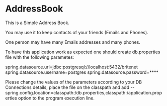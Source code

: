 # AddressBook

This is a Simple Address Book.

You may use it to keep contacts of your friends (Emails and Phones).

One person may have many Emails addresses and many phones.

To have this application work as expected one should create db.properties file with the following parametes: 

spring.datasource.url=jdbc:postgresql://localhost:5432/britenet
spring.datasource.username=postgres
spring.datasource.password=****

Please change the values of the parameters according to your DB Connections details, place the file on the classpath
and add --spring.config.location=classpath:/db.properties,classpath:/application.properties option to the program execution line.
